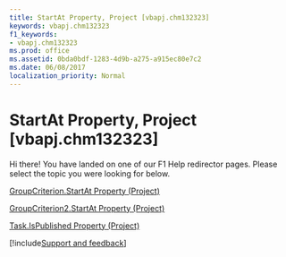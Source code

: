 ```yaml
---
title: StartAt Property, Project [vbapj.chm132323]
keywords: vbapj.chm132323
f1_keywords:
- vbapj.chm132323
ms.prod: office
ms.assetid: 0bda0bdf-1283-4d9b-a275-a915ec80e7c2
ms.date: 06/08/2017
localization_priority: Normal
---
```



# StartAt Property, Project [vbapj.chm132323]

Hi there! You have landed on one of our F1 Help redirector pages. Please select the topic you were looking for below.

[GroupCriterion.StartAt Property (Project)](http://msdn.microsoft.com/library/27fa5bdb-c9a5-601f-ad0a-6bb50429fd28%28Office.15%29.aspx)

[GroupCriterion2.StartAt Property (Project)](http://msdn.microsoft.com/library/c895eae0-9f21-a504-f1e7-8fd53588878c%28Office.15%29.aspx)

[Task.IsPublished Property (Project)](http://msdn.microsoft.com/library/ace2c679-37fe-a3fc-b5f4-de55128efd05%28Office.15%29.aspx)

[!include[Support and feedback](~/includes/feedback-boilerplate.md)]